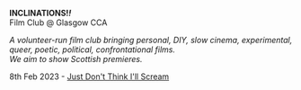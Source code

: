 **INCLINATIONS!_!_**  
Film Club @ Glasgow CCA  
  
_A volunteer-run film club bringing personal, DIY, slow cinema, experimental, queer, poetic, political, confrontational films.  
We aim to show Scottish premieres._  
  
8th Feb 2023 - [Just Don't Think I'll Scream](https://www.cca-glasgow.com/programme/just-dont-think-ill-scream)    
